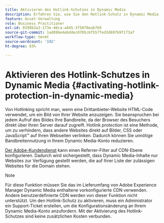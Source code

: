 ```yaml
---
title: Aktivieren des Hotlink-Schutzes in Dynamic Media
description: Erfahren Sie, wie Sie den Hotlink-Schutz in Dynamic Media aktivieren.
feature: Asset-Verwaltung
role: Business Practitioner
exl-id: 0198b3a3-173e-46ca-a845-3f58f8eab769
source-git-commit: 1ad89be4ebddec0705c6f557fed3d697b9f1f3a7
workflow-type: tm+mt
source-wordcount: '192'
ht-degree: 83%

---
```


# Aktivieren des Hotlink-Schutzes in Dynamic Media  {#activating-hotlink-protection-in-dynamic-media}

Von Hotlinking spricht man, wenn eine Drittanbieter-Website HTML-Code verwendet, um ein Bild von Ihrer Website anzuzeigen. Sie beanspruchen bei jedem Aufruf des Bildes Ihre Bandbreite, da der Browser des Besuchers direkt über Ihren Server darauf zugreift. Hotlink *protection* ist eine Methode, um zu verhindern, dass andere Websites direkt auf Bilder, CSS oder JavaScript™ auf Ihren Webseiten verlinken. Dadurch können Sie unnötige Bandbreitennutzung in Ihrem Dynamic Media-Konto reduzieren.

[Der Adobe-Kundendienst](https://helpx.adobe.com/de/support.html) kann einen Referrer-Filter auf CDN-Ebene konfigurieren. Dadurch wird sichergestellt, dass Dynamic Media-Inhalte nur Websites zur Verfügung gestellt werden, die auf Ihrer Liste der zulässigen Websites für die Domain stehen.

>[!NOTE]
>
>Für diese Funktion müssen Sie das im Lieferumfang von Adobe Experience Manager Dynamic Media enthaltene vorkonfigurierte CDN verwenden. Andere benutzerdefinierte CDN werden von dieser Funktion nicht unterstützt. Um den Hotlink-Schutz zu aktivieren, muss ein Administrator ein Support-Ticket erstellen, um die Konfigurationsänderung an Ihrem Dynamic Media-Konto anzufordern. Mit der Aktivierung des Hotlink-Schutzes sind keine zusätzlichen Kosten verbunden.
